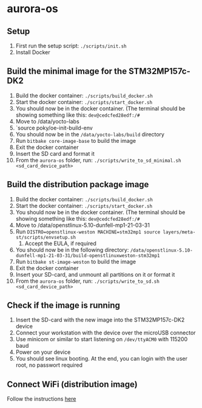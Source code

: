 # aurora-os

## Setup

1. First run the setup script: `./scripts/init.sh`
1. Install Docker

## Build the minimal image for the STM32MP157c-DK2

1. Build the docker container: `./scripts/build_docker.sh`
1. Start the docker container: `./scripts/start_docker.sh`
1. You should now be in the docker container. (The terminal should be showing something like this: `dev@cedcfed28edf:/#`
1. Move to /data/yocto-labs
1. `source poky/oe-init-build-env
1. You should now be in the `/data/yocto-labs/build` directory
1. Run `bitbake core-image-base` to build the image
1. Exit the docker container
1. Insert the SD card and format it
1. From the `aurora-os` folder, run: `./scripts/write_to_sd_minimal.sh <sd_card_device_path>`

## Build the distribution package image
1. Build the docker container: `./scripts/build_docker.sh`
1. Start the docker container: `./scripts/start_docker.sh`
1. You should now be in the docker container. (The terminal should be showing something like this: `dev@cedcfed28edf:/#`
1. Move to /data/openstlinux-5.10-dunfell-mp1-21-03-31
1. Run `DISTRO=openstlinux-weston MACHINE=stm32mp1 source layers/meta-st/scripts/envsetup.sh`
   1. Accept the EULA, if required
1. You should now be in the following directory: `/data/openstlinux-5.10-dunfell-mp1-21-03-31/build-openstlinuxweston-stm32mp1`
1. Run `bitbake st-image-weston` to build the image
1. Exit the docker container
1. Insert your SD-card, and unmount all partitions on it or format it
1. From the `aurora-os` folder, run: `./scripts/write_to_sd.sh <sd_card_device_path>`

## Check if the image is running
1. Insert the SD-card with the new image into the STM32MP157c-DK2 device
1. Connect your workstation with the device over the microUSB connector
1. Use minicom or similar to start listening on `/dev/ttyACM0` with 115200 baud
1. Power on your device
1. You should see linux booting. At the end, you can login with the user root, no passwort required

## Connect WiFi (distribution image)
Follow the instructions [here](https://wiki.st.com/stm32mpu/wiki/How_to_setup_a_WLAN_connection)
